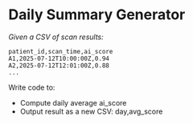 # Daily Summary Generator

<i>Given a CSV of scan results:</i>
```
patient_id,scan_time,ai_score
A1,2025-07-12T10:00:00Z,0.94
A2,2025-07-12T12:01:00Z,0.88
...
```

Write code to:
* Compute daily average ai_score
* Output result as a new CSV: day,avg_score